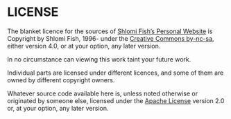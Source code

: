 # LICENSE

The blanket licence for the sources of [Shlomi Fish’s Personal Website](https://www.shlomifish.org/) is Copyright by Shlomi Fish, 1996- under
the
[Creative Commons by-nc-sa](http://creativecommons.org/licenses/by-nc-sa/4.0/),
either version 4.0, or at your option, any later version.

In no circumstance can viewing this work taint your future work.

Individual parts are licensed under different licences, and some of them are
owned by different copyright owners.

Whatever source code available here is, unless noted otherwise or
originated by someone else, licensed under
the [Apache License](https://en.wikipedia.org/wiki/Apache_License) version
2.0 or, at your option, any later version.
